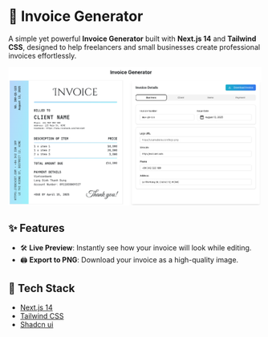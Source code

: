 # 🧾 Invoice Generator

A simple yet powerful **Invoice Generator** built with **Next.js 14** and **Tailwind CSS**, designed to help freelancers and small businesses create professional invoices effortlessly.

<img src="assets/screenshot.png" alt="Invoice Generator">

## ✨ Features

- 🛠️ **Live Preview**: Instantly see how your invoice will look while editing.
- 🖨️ **Export to PNG**: Download your invoice as a high-quality image.

## 🚀 Tech Stack

- [Next.js 14](https://nextjs.org/)
- [Tailwind CSS](https://tailwindcss.com/)
- [Shadcn ui](https://ui.shadcn.com/)

